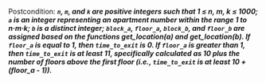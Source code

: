 Postcondition: ***`n`, `m`, and `k` are positive integers such that 1 ≤ n, m, k ≤ 1000; `a` is an integer representing an apartment number within the range 1 to n·m·k; `b` is a distinct integer; `block_a`, `floor_a`, `block_b`, and `floor_b` are assigned based on the functions get_location(a) and get_location(b). If `floor_a` is equal to 1, then `time_to_exit` is 0. If `floor_a` is greater than 1, then `time_to_exit` is at least 11, specifically calculated as 10 plus the number of floors above the first floor (i.e., `time_to_exit` is at least 10 + (floor_a - 1)).***